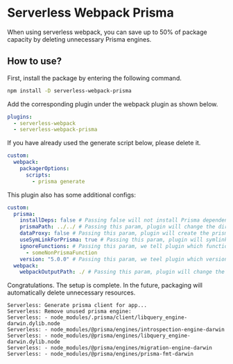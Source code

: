 # Serverless Webpack Prisma

When using serverless webpack, you can save up to 50% of package capacity by deleting unnecessary Prisma engines.

## How to use?

First, install the package by entering the following command.

```sh
npm install -D serverless-webpack-prisma
```

Add the corresponding plugin under the webpack plugin as shown below.

```yaml
plugins:
  - serverless-webpack
  - serverless-webpack-prisma
```

If you have already used the generate script below, please delete it.

```yaml
custom:
  webpack:
    packagerOptions:
      scripts:
        - prisma generate
```

This plugin also has some additional configs:

```yaml
custom:
  prisma:
    installDeps: false # Passing false will not install Prisma dependency during the build process. Default: true
    prismaPath: ../../ # Passing this param, plugin will change the directory to find the dir prisma containing the prisma/prisma.schema
    dataProxy: false # Passing this param, plugin will create the prisma client for use with a data proxy see: https://www.prisma.io/docs/data-platform/data-proxy
    useSymLinkForPrisma: true # Passing this param, plugin will symlink prisma dir instead of copying.
    ignoreFunctions: # Passing this param, we tell plugin which functions should be ignored and processed as non prisma based functions.
      - someNonPrismaFunction
    version: "5.0.0" # Passing this param, we teel plugin which version of prisma to install: Default: "" 
  webpack:
    webpackOutputPath: ./ # Passing this param, plugin will change the directory to find the dir .webpack
```

Congratulations. The setup is complete. In the future, packaging will automatically delete unnecessary resources.

```
Serverless: Generate prisma client for app...
Serverless: Remove unused prisma engine:
Serverless: - node_modules/.prisma/client/libquery_engine-darwin.dylib.node
Serverless: - node_modules/@prisma/engines/introspection-engine-darwin
Serverless: - node_modules/@prisma/engines/libquery_engine-darwin.dylib.node
Serverless: - node_modules/@prisma/engines/migration-engine-darwin
Serverless: - node_modules/@prisma/engines/prisma-fmt-darwin
```
